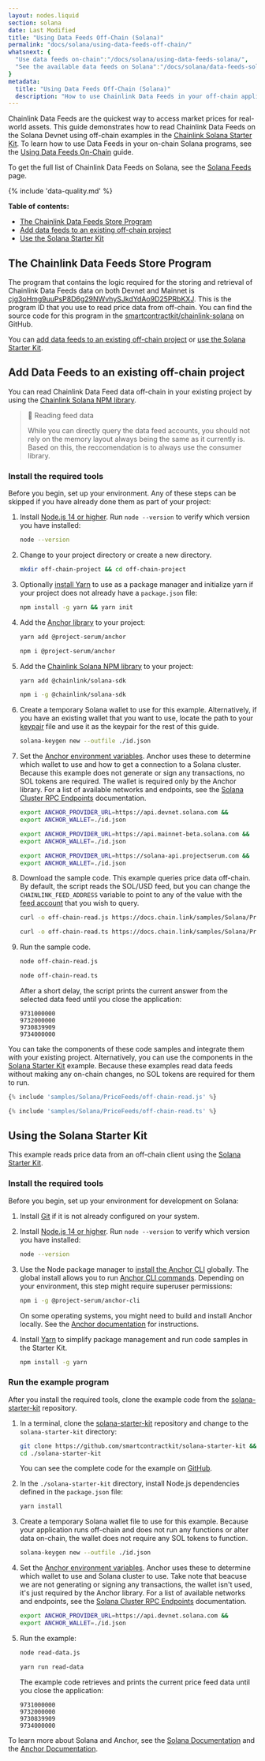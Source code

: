 ```yaml
---
layout: nodes.liquid
section: solana
date: Last Modified
title: "Using Data Feeds Off-Chain (Solana)"
permalink: "docs/solana/using-data-feeds-off-chain/"
whatsnext: {
  "Use data feeds on-chain":"/docs/solana/using-data-feeds-solana/",
  "See the available data feeds on Solana":"/docs/solana/data-feeds-solana/"
}
metadata:
  title: "Using Data Feeds Off-Chain (Solana)"
  description: "How to use Chainlink Data Feeds in your off-chain applications."
---
```


Chainlink Data Feeds are the quickest way to access market prices for real-world assets. This guide demonstrates how to read Chainlink Data Feeds on the Solana Devnet using off-chain examples in the [Chainlink Solana Starter Kit](https://github.com/smartcontractkit/solana-starter-kit). To learn how to use Data Feeds in your on-chain Solana programs, see the [Using Data Feeds On-Chain](/docs/solana/using-data-feeds-solana/) guide.

To get the full list of Chainlink Data Feeds on Solana, see the [Solana Feeds](/docs/solana/data-feeds-solana/) page.

{% include 'data-quality.md' %}

**Table of contents:**

- [The Chainlink Data Feeds Store Program](#the-chainlink-data-feeds-store-program)
- [Add data feeds to an existing off-chain project](#add-data-feeds-to-an-existing-off-chain-project)
- [Use the Solana Starter Kit](#using-the-solana-starter-kit)

## The Chainlink Data Feeds Store Program

The program that contains the logic required for the storing and retrieval of Chainlink Data Feeds data on both Devnet and Mainnet is [cjg3oHmg9uuPsP8D6g29NWvhySJkdYdAo9D25PRbKXJ](https://solscan.io/account/cjg3oHmg9uuPsP8D6g29NWvhySJkdYdAo9D25PRbKXJ?cluster=devnet). This is the program ID that you use to read price data from off-chain. You can find the source code for this program in the [smartcontractkit/chainlink-solana](https://github.com/smartcontractkit/chainlink-solana/tree/develop/contracts/programs/store/src) on GitHub.

You can [add data feeds to an existing off-chain project](#add-data-feeds-to-an-existing-off-chain-project) or [use the Solana Starter Kit](#using-the-solana-starter-kit).

## Add Data Feeds to an existing off-chain project

You can read Chainlink Data Feed data off-chain in your existing project by using the [Chainlink Solana NPM library](https://www.npmjs.com/package/@chainlink/solana-sdk).

> 🚧 Reading feed data
>
> While you can directly query the data feed accounts, you should not rely on the memory layout always being the same as it currently is. Based on this, the reccomendation is to always use the consumer library.

### Install the required tools

Before you begin, set up your environment. Any of these steps can be skipped if you have already done them as part of your project:

1. Install [Node.js 14 or higher](https://nodejs.org/en/download/). Run `node --version` to verify which version you have installed:

    ```sh
    node --version
    ```

1. Change to your project directory or create a new directory.

    ```sh
    mkdir off-chain-project && cd off-chain-project
    ```

1. Optionally [install Yarn](https://classic.yarnpkg.com/lang/en/docs/install/) to use as a package manager and initialize yarn if your project does not already have a `package.json` file:

    ```sh
    npm install -g yarn && yarn init
    ```

1. Add the [Anchor library](https://www.npmjs.com/package/@project-serum/anchor) to your project:

    ```sh yarn
    yarn add @project-serum/anchor
    ```
    ```sh npm
    npm i @project-serum/anchor
    ```

1. Add the [Chainlink Solana NPM library](https://www.npmjs.com/package/@chainlink/solana-sdk) to your project:

    ```sh yarn
    yarn add @chainlink/solana-sdk
    ```
    ```sh npm
    npm i -g @chainlink/solana-sdk
    ```

1. Create a temporary Solana wallet to use for this example. Alternatively, if you have an existing wallet that you want to use, locate the path to your [keypair](https://docs.solana.com/terminology#keypair) file and use it as the keypair for the rest of this guide.

    ```sh
    solana-keygen new --outfile ./id.json
    ```

1. Set the [Anchor environment variables](https://www.twilio.com/blog/2017/01/how-to-set-environment-variables.html). Anchor uses these to determine which wallet to use and how to get a connection to a Solana cluster. Because this example does not generate or sign any transactions, no SOL tokens are required. The wallet is required only by the Anchor library. For a list of available networks and endpoints, see the [Solana Cluster RPC Endpoints](https://docs.solana.com/cluster/rpc-endpoints) documentation.

    ```sh Solana Devnet
    export ANCHOR_PROVIDER_URL=https://api.devnet.solana.com &&
    export ANCHOR_WALLET=./id.json
    ```
    ```sh Solana Mainnet
    export ANCHOR_PROVIDER_URL=https://api.mainnet-beta.solana.com &&
    export ANCHOR_WALLET=./id.json
    ```
    ```sh Solana Mainnet Project Serum Endpoint
    export ANCHOR_PROVIDER_URL=https://solana-api.projectserum.com &&
    export ANCHOR_WALLET=./id.json
    ```

1. Download the sample code. This example queries price data off-chain. By default, the script reads the SOL/USD feed, but you can change the `CHAINLINK_FEED_ADDRESS` variable to point to any of the  value with the [feed account](https://docs.chain.link/docs/solana/data-feeds-solana/) that you wish to query.

    ```sh JavaScript
    curl -o off-chain-read.js https://docs.chain.link/samples/Solana/PriceFeeds/off-chain-read.js
    ```
    ```sh TypeScript
    curl -o off-chain-read.ts https://docs.chain.link/samples/Solana/PriceFeeds/off-chain-read.ts
    ```

1. Run the sample code.

    ```sh JavaScript
    node off-chain-read.js
    ```
    ```sh TypeScript
    node off-chain-read.ts
    ```

    After a short delay, the script prints the current answer from the selected data feed until you close the application:

    ```
    9731000000
    9732000000
    9730839909
    9734000000
    ```

You can take the components of these code samples and integrate them with your existing project. Alternatively, you can use the components in the [Solana Starter Kit](#using-the-solana-starter-kit) example. Because these examples read data feeds without making any on-chain changes, no SOL tokens are required for them to run.

```javascript JavaScript
{% include 'samples/Solana/PriceFeeds/off-chain-read.js' %}
```
```typescript TypeScript
{% include 'samples/Solana/PriceFeeds/off-chain-read.ts' %}
```

## Using the Solana Starter Kit

This example reads price data from an off-chain client using the [Solana Starter Kit](https://github.com/smartcontractkit/solana-starter-kit).

### Install the required tools

Before you begin, set up your environment for development on Solana:

1. Install [Git](https://git-scm.com/book/en/v2/Getting-Started-Installing-Git) if it is not already configured on your system.

1. Install [Node.js 14 or higher](https://nodejs.org/en/download/). Run `node --version` to verify which version you have installed:

    ```sh
    node --version
    ```

1. Use the Node package manager to [install the Anchor CLI](https://project-serum.github.io/anchor/getting-started/installation.html) globally. The global install allows you to run [Anchor CLI commands](https://project-serum.github.io/anchor/cli/commands.html). Depending on your environment, this step might require superuser permissions:

    ```sh
    npm i -g @project-serum/anchor-cli
    ```

    On some operating systems, you might need to build and install Anchor locally. See the [Anchor documentation](https://project-serum.github.io/anchor/getting-started/installation.html#build-from-source-for-other-operating-systems) for instructions.

1. Install [Yarn](https://classic.yarnpkg.com/lang/en/docs/install/) to simplify package management and run code samples in the Starter Kit.

    ```sh
    npm install -g yarn
    ```

### Run the example program

After you install the required tools, clone the example code from the [solana-starter-kit](https://github.com/smartcontractkit/solana-starter-kit) repository.

1. In a terminal, clone the [solana-starter-kit](https://github.com/smartcontractkit/solana-starter-kit) repository and change to the `solana-starter-kit` directory:

    ```sh
    git clone https://github.com/smartcontractkit/solana-starter-kit &&
    cd ./solana-starter-kit
    ```

    You can see the complete code for the example on [GitHub](https://github.com/smartcontractkit/solana-starter-kit/).

1. In the `./solana-starter-kit` directory, install Node.js dependencies defined in the `package.json` file:

    ```sh
    yarn install
    ```

1. Create a temporary Solana wallet file to use for this example. Because your application runs off-chain and does not run any functions or alter data on-chain, the wallet does not require any SOL tokens to function.

    ```sh
    solana-keygen new --outfile ./id.json
    ```

1. Set the [Anchor environment variables](https://www.twilio.com/blog/2017/01/how-to-set-environment-variables.html). Anchor uses these to determine which wallet to use and Solana cluster to use. Take note that beacuse we are not generating or signing any transactions, the wallet isn't used, it's just required by the Anchor library. For a list of available networks and endpoints, see the [Solana Cluster RPC Endpoints](https://docs.solana.com/cluster/rpc-endpoints) documentation.

    ```sh
    export ANCHOR_PROVIDER_URL=https://api.devnet.solana.com &&
    export ANCHOR_WALLET=./id.json
    ```

1. Run the example:

    ```sh JavaScript
    node read-data.js
    ```
    ```sh TypeScript
    yarn run read-data
    ```

    The example code retrieves and prints the current price feed data until you close the application:

    ```
    9731000000
    9732000000
    9730839909
    9734000000
    ```

To learn more about Solana and Anchor, see the [Solana Documentation](https://docs.solana.com/) and the [Anchor Documentation](https://project-serum.github.io/anchor/).
